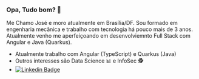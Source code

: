 ### Opa, Tudo bom? :wave:
Me Chamo José e moro atualmente em Brasília/DF. Sou formado em engenharia mecânica e trabalho com tecnologia há pouco mais de 3 anos.
Atualmente venho me aperfeiçoando em desenvolviemnto Full Stack com Angular e Java (Quarkus).

- Atualmente trabalho com Angular (TypeScript) e Quarkus (Java)
- Outros interesses são Data Science :bar_chart: e InfoSec :detective:
- [![Linkedin Badge](https://img.shields.io/badge/-LinkedIn-blue?style=flat-square&logo=Linkedin&logoColor=white&link=https://www.linkedin.com/in/jose-ibiapina/)](https://www.linkedin.com/in/jose-ibiapina/)
